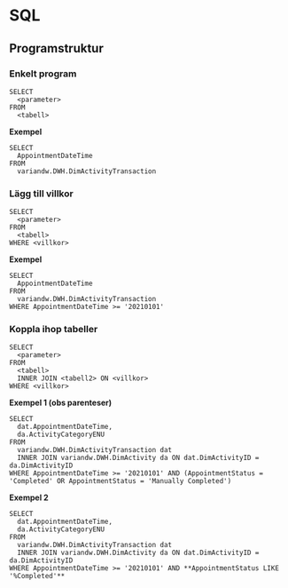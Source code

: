 # SQL
## Programstruktur
### Enkelt program
```
SELECT
  <parameter>
FROM
  <tabell>
```
**Exempel**
```
SELECT
  AppointmentDateTime
FROM
  variandw.DWH.DimActivityTransaction
```
### Lägg till villkor
```
SELECT
  <parameter>
FROM
  <tabell>
WHERE <villkor>
```
**Exempel**
```
SELECT
  AppointmentDateTime
FROM
  variandw.DWH.DimActivityTransaction
WHERE AppointmentDateTime >= '20210101'
```
### Koppla ihop tabeller
```
SELECT
  <parameter>
FROM
  <tabell>
  INNER JOIN <tabell2> ON <villkor>
WHERE <villkor>
```
**Exempel 1 (obs parenteser)**
```
SELECT 
  dat.AppointmentDateTime,
  da.ActivityCategoryENU 
FROM 
  variandw.DWH.DimActivityTransaction dat
  INNER JOIN variandw.DWH.DimActivity da ON dat.DimActivityID = da.DimActivityID 
WHERE AppointmentDateTime >= '20210101' AND (AppointmentStatus = 'Completed' OR AppointmentStatus = 'Manually Completed')
```
**Exempel 2**
```
SELECT 
  dat.AppointmentDateTime,
  da.ActivityCategoryENU 
FROM 
  variandw.DWH.DimActivityTransaction dat
  INNER JOIN variandw.DWH.DimActivity da ON dat.DimActivityID = da.DimActivityID 
WHERE AppointmentDateTime >= '20210101' AND **AppointmentStatus LIKE '%Completed'**
```
